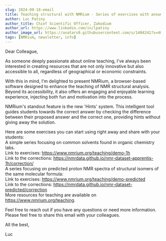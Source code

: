 ```yaml
---
slug: 2024-09-18-email
title: Teaching structural with NMRium - Series of exercises with answers
author: Luc Patiny
author_title: Chief Scientific Officer, Zakodium
author_url: https://www.linkedin.com/in/lpatiny
author_image_url: https://avatars0.githubusercontent.com/u/1484241?s=400&v=4
tags: [NMRium, newsletter, info]
---
```


Dear Colleague,

As someone deeply passionate about online teaching, I've always been interested in creating resources that are not only innovative but also accessible to all, regardless of geographical or economic constraints.

With this in mind, I'm delighted to present NMRium, a browser-based software designed to enhance the teaching of NMR structural analysis. Beyond its accessibility, it also offers an engaging and enjoyable learning experience, injecting both fun and motivation into the process.

NMRium's standout feature is the new 'Hints' system. This intelligent tool guides students towards the correct answer by checking the difference between their proposed answer and the correct one, providing hints without giving away the solution.

Here are some exercises you can start using right away and share with your students:  
A simple series focusing on common solvents found in organic chemistry labs.  
Link to exercises: https://www.nmrium.org/teaching/demo-1h  
Link to the corrections: https://nmrdata.github.io/nmr-dataset-apprentis-1h/correction/  
A series focusing on predicted proton NMR spectra of structural isomers of the same molecular formula:  
Link to exercises: https://www.nmrium.org/teaching/demo-predicted  
Link to the corrections: https://nmrdata.github.io/nmr-dataset-predicted/correction  
More resources for teaching are available on https://www.nmrium.org/teaching.  

Feel free to reach out if you have any questions or need more information. Please feel free to share this email with your colleagues.

All the best,

Luc

